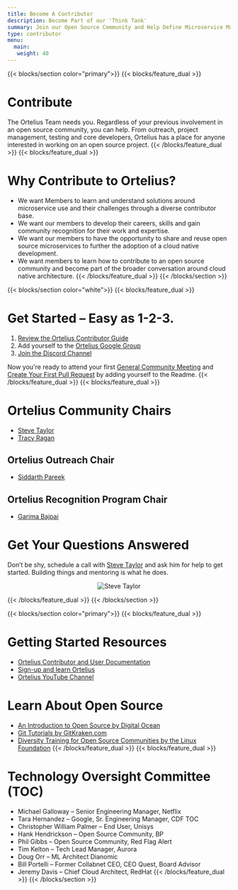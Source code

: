 ```yaml
---
title: Become A Contributor
description: Become Part of our 'Think Tank'
summary: Join our Open Source Community and Help Define Microservice Management
type: contributor
menu:
  main:
   weight: 40
---
```


{{< blocks/section color="primary">}}
{{< blocks/feature_dual >}}
# Contribute
The Ortelius Team needs you. Regardless of your previous involvement in an open source community, you can help.  From outreach, project management, testing and core developers, Ortelius has a place for anyone interested in working on an open source project. 
{{< /blocks/feature_dual >}}
{{< blocks/feature_dual >}}
# Why Contribute to Ortelius?
- We want Members to learn and understand solutions around microservice use and their challenges through a diverse contributor base.
- We want our members to develop their careers, skills and gain community recognition for their work and expertise.
- We want our members to have the opportunity to share and reuse open source microservices to further the adoption of a cloud native development.
- We want members to learn how to contribute to an open source community and become part of the broader conversation around cloud native architecture.
{{< /blocks/feature_dual >}}
{{< /blocks/section >}}

{{< blocks/section color="white">}}
{{< blocks/feature_dual >}}
# Get Started – Easy as 1-2-3.
1. [Review the Ortelius Contributor Guide](https://docs.ortelius.io/guides/contributorguide/)
2. Add yourself to the [Ortelius Google Group](https://groups.google.com/g/ortelius-dev)
3. [Join the Discord Channel](https://discord.gg/ZtXU74x)

Now you're ready to attend your first [General Community Meeting](https://ortelius.io/events/) and [Create Your First Pull Request](https://docs.ortelius.io/guides/contributorguide/pull-request-cheat-sheet/) by adding yourself to the Readme.
{{< /blocks/feature_dual >}}
{{< blocks/feature_dual >}}
# Ortelius Community Chairs
- [Steve Taylor](%20steve@deployhub.com)
- [Tracy Ragan](%20tracy@deployhub.com)

## Ortelius Outreach Chair
- [Siddarth Pareek](https://www.linkedin.com/in/siddharthpareek/)

## Ortelius Recognition Program Chair
- [Garima Bajpai](https://www.linkedin.com/in/garimabajpai/)

# Get Your Questions Answered
Don’t be shy, schedule a call with [Steve Taylor](https://drift.me/sbtaylor15/meeting/quickpeek) and ask him for help to get started. Building things and mentoring is what he does.

<div align="center">
<img src="/images/steveruby.jpg" alt="Steve Taylor" />
</div>

{{< /blocks/feature_dual >}}
{{< /blocks/section >}}

{{< blocks/section color="primary">}}
{{< blocks/feature_dual >}}
# Getting Started Resources
- [Ortelius Contributor and User Documentation](https://docs.ortelius.io/guides/)
- [Sign-up and learn Ortelius](https://www.deployhub.com/register-for-team/)
- [Ortelius YouTube Channel](https://www.youtube.com/channel/UCw2LfF0mqkaXdvqfVnIPWmw)

# Learn About Open Source
- [An Introduction to Open Source by Digital Ocean](https://www.digitalocean.com/community/tutorial_series/an-introduction-to-open-source)
- [Git Tutorials by GitKraken.com](https://www.gitkraken.com/learn/git/tutorials?utm_campaign=Learn%20Git%20with%20GitKraken&utm_medium=email&_hsenc=p2ANqtz-83FGJVoZFPeSHnrckHa9YVvbdiBgW299Ch5DZ9AfBlOTQraeHvmiewbhJHIYHenTmFeaV4hMEJBf6qLnoPwbzCxHoLrg&_hsmi=99645055&utm_content=99643100&utm_source=hs_email&hsCtaTracking=edf933f3-dafa-487c-82c4-39ab452552ab%7C62f6dae8-481b-421e-9b19-41a129aaecbc)
- [Diversity Training for Open Source Communities by the Linux Foundation](https://training.linuxfoundation.org/training/inclusive-open-source-community-orientation-lfc102/)
{{< /blocks/feature_dual >}}
{{< blocks/feature_dual >}}
# Technology Oversight Committee (TOC)
- Michael Galloway – Senior Engineering Manager, Netflix
- Tara Hernandez – Google, Sr. Engineering Manager, CDF TOC
- Christopher William Palmer – End User, Unisys
- Hank Hendrickson  – Open Source Community, BP
- Phil Gibbs – Open Source Community, Red Flag Alert
- Tim Kelton – Tech Lead Manager, Aurora
- Doug Orr – ML Architect Dianomic
- Bill Portelli – Former Collabnet CEO, CEO Quest, Board Advisor
- Jeremy Davis – Chief Cloud Architect, RedHat
{{< /blocks/feature_dual >}}
{{< /blocks/section >}}
